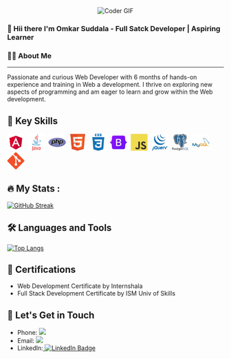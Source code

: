 <div id="header" align="center">
 <img alt="Coder GIF"  height=250 width=350 src="https://images.squarespace-cdn.com/content/v1/5769fc401b631bab1addb2ab/1541580611624-TE64QGKRJG8SWAIUS7NS/ke17ZwdGBToddI8pDm48kPoswlzjSVMM-SxOp7CV59BZw-zPPgdn4jUwVcJE1ZvWQUxwkmyExglNqGp0IvTJZamWLI2zvYWH8K3-s_4yszcp2ryTI0HqTOaaUohrI8PI6FXy8c9PWtBlqAVlUS5izpdcIXDZqDYvprRqZ29Pw0o/coding-freak.gif" style="background-blend-mode: overlay;" />
</div>




###  👋 Hii there I'm Omkar Suddala - Full Satck Developer | Aspiring Learner

### 👨‍💻 About Me
------
Passionate and curious Web Developer with 6 months of hands-on experience and training in Web a development. I thrive on exploring new aspects of programming and am eager to learn and grow within the Web development.


🚀 Key Skills
------
<div>
  <img src="https://github.com/devicons/devicon/blob/master/icons/angular/angular-original.svg" title="Angular" alt="Angular" width="40" height="40"/>&nbsp;
  <img src="https://github.com/devicons/devicon/blob/master/icons/java/java-original-wordmark.svg" title="Java" alt="Java" width="40" height="40"/>&nbsp;
 <img src="https://github.com/devicons/devicon/blob/master/icons/php/php-original.svg" title="php" alt="php" width="40" height="40"/>&nbsp;
  <img src="https://github.com/devicons/devicon/blob/master/icons/html5/html5-original.svg" title="HTML5" alt="HTML" width="40" height="40"/>&nbsp;
  <img src="https://github.com/devicons/devicon/blob/master/icons/css3/css3-plain-wordmark.svg"  title="CSS3" alt="CSS" width="40" height="40"/>&nbsp;
  <img src="https://github.com/devicons/devicon/blob/master/icons/bootstrap/bootstrap-original.svg" title="bootstrap" alt="bootstrap" width="40" height="40"/>&nbsp;
  <img src="https://github.com/devicons/devicon/blob/master/icons/javascript/javascript-original.svg" title="JavaScript" alt="JavaScript" width="40" height="40"/>&nbsp;
  <img src="https://github.com/devicons/devicon/blob/master/icons/jquery/jquery-plain-wordmark.svg" title="jQuery" alt="jQuery" width="40" height="40"/>&nbsp;
  <img src="https://github.com/devicons/devicon/blob/master/icons/postgresql/postgresql-original-wordmark.svg" title="postgresql"  alt="postgresql" width="40" height="40"/>&nbsp;
  <img src="https://github.com/devicons/devicon/blob/master/icons/mysql/mysql-original-wordmark.svg" title="MySQL"  alt="MySQL" width="40" height="40"/>&nbsp;
  <img src="https://github.com/devicons/devicon/blob/master/icons/git/git-plain.svg" title="git" alt="git" width="40" height="40"/>&nbsp;

</div>

## :fire: My Stats :

[![GitHub Streak](http://github-readme-streak-stats.herokuapp.com?user=Omkar-royal&theme=dark&background=000000)](https://git.io/streak-stats)

## :hammer_and_wrench: Languages and Tools
[![Top Langs](https://github-readme-stats.vercel.app/api/top-langs/?username=Omkar-royal&layout=compact&theme=vision-friendly-dark)](https://github.com/anuraghazra/github-readme-stats)
<!--![Top Languages](https://github-readme-stats.vercel.app/api/top-langs/?username=Omkar-royal)
-->
🚀 Certifications
------
- Web Development Certificate by Internshala
- Full Stack Development Certificate by ISM Univ of Skills

📧 Let's Get in Touch
------------------
- Phone: [![](https://img.shields.io/badge/-+918008457914-%23181717?style=flat-square&logo=mobile)](tel:+918008457914)
- Email: [![](https://img.shields.io/badge/-omkarsuddala8008@gmail.com-%23181717?style=flat-square&logo=gmail)](mailto:-omkarsuddala8008@gmail.com)
- LinkedIn:<a href="https://www.linkedin.com/in/suddala-omkar-403433207/" target="blank">
    <img src="https://img.shields.io/badge/LinkedIn-blue?style=for-the-badge&logo=linkedin&logoColor=white" alt="LinkedIn Badge"/>
  </a>
 


<!--
**Omkar-royal/Omkar-royal** is a ✨ _special_ ✨ repository because its `README.md` (this file) appears on your GitHub profile.

Here are some ideas to get you started:

- 🔭 I’m currently working on ...
- 🌱 I’m currently learning ...
- 👯 I’m looking to collaborate on ...
- 🤔 I’m looking for help with ...
- 💬 Ask me about ...
- 📫 How to reach me: ...
- 😄 Pronouns: ...
- ⚡ Fun fact: ...
-->
